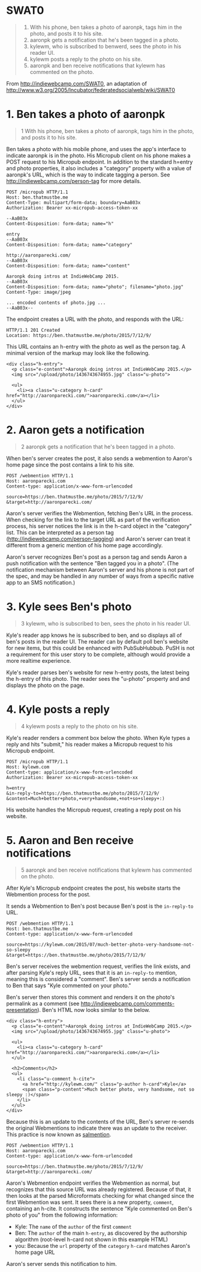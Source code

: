 # SWAT0

> 1. With his phone, ben takes a photo of aaronpk, tags him in the photo, and posts it to his site.
> 2. aaronpk gets a notification that he's been tagged in a photo.
> 3. kylewm, who is subscribed to benwerd, sees the photo in his reader UI.
> 4. kylewm posts a reply to the photo on his site.
> 5. aaronpk and ben receive notifications that kylewm has commented on the photo.

From http://indiewebcamp.com/SWAT0, an adaptation of http://www.w3.org/2005/Incubator/federatedsocialweb/wiki/SWAT0

# 1. Ben takes a photo of aaronpk

> 1 With his phone, ben takes a photo of aaronpk, tags him in the photo, and posts it to his site.

Ben takes a photo with his mobile phone, and uses the app's interface to indicate
aaronpk is in the photo. His Micropub client on his phone makes a POST request to his Micropub 
endpoint. In addition to the standard h=entry and photo properties, it also includes
a "category" property with a value of aaronpk's URL, which is the way to indicate tagging a person.
See http://indiewebcamp.com/person-tag for more details.

```
POST /micropub HTTP/1.1
Host: ben.thatmustbe.me
Content-Type: multipart/form-data; boundary=AaB03x
Authorization: Bearer xx-micropub-access-token-xx

--AaB03x
Content-Disposition: form-data; name="h"

entry
--AaB03x
Content-Disposition: form-data; name="category"

http://aaronparecki.com/
--AaB03x
Content-Disposition: form-data; name="content"

Aaronpk doing intros at IndieWebCamp 2015.
--AaB03x
Content-Disposition: form-data; name="photo"; filename="photo.jpg"
Content-Type: image/jpeg

... encoded contents of photo.jpg ...
--AaB03x--
```

The endpoint creates a URL with the photo, and responds with the URL:

```
HTTP/1.1 201 Created
Location: https://ben.thatmustbe.me/photo/2015/7/12/9/
```

This URL contains an h-entry with the photo as well as the person tag. A minimal version
of the markup may look like the following.

```
<div class="h-entry">
  <p class="e-content">Aaronpk doing intros at IndieWebCamp 2015.</p>
  <img src="/upload/photo/1436743674955.jpg" class="u-photo">

  <ul>
    <li><a class="u-category h-card" href="http://aaronparecki.com/">aaronparecki.com</a></li>
  </ul>
</div>
```



# 2. Aaron gets a notification

> 2 aaronpk gets a notification that he's been tagged in a photo.

When ben's server creates the post, it also sends a webmention to Aaron's home page
since the post contains a link to his site.

```
POST /webmention HTTP/1.1
Host: aaronparecki.com
Content-type: application/x-www-form-urlencoded

source=https://ben.thatmustbe.me/photo/2015/7/12/9/
&target=http://aaronparecki.com/
```

Aaron's server verifies the Webmention, fetching Ben's URL in the process. When checking
for the link to the target URL as part of the verification process, his server 
notices the link is in the h-card object in the "category" list. This can be interpreted
as a person tag (http://indiewebcamp.com/person-tagging) and Aaron's server can 
treat it different from a generic mention of his home page accordingly.

Aaron's server recognizes Ben's post as a person tag and sends Aaron a push notification
with the sentence "Ben tagged you in a photo". (The notification mechanism between
Aaron's server and his phone is not part of the spec, and may be handled in any number
of ways from a specific native app to an SMS notification.)


# 3. Kyle sees Ben's photo

> 3 kylewm, who is subscribed to ben, sees the photo in his reader UI.

Kyle's reader app knows he is subscribed to ben, and so displays all of ben's 
posts in the reader UI. The reader can by default poll ben's website for new items,
but this could be enhanced with PubSubHubbub. PuSH is not a requirement for this user
story to be complete, although would provide a more realtime experience.

Kyle's reader parses ben's website for new h-entry posts, the latest being the
h-entry of this photo. The reader sees the "u-photo" property and and displays the photo
on the page. 


# 4. Kyle posts a reply

> 4 kylewm posts a reply to the photo on his site.

Kyle's reader renders a comment box below the photo. When Kyle types a reply and
hits "submit," his reader makes a Micropub request to his Micropub endpoint.

```
POST /micropub HTTP/1.1
Host: kylewm.com
Content-type: application/x-www-form-urlencoded
Authorization: Bearer xx-micropub-access-token-xx

h=entry
&in-reply-to=https://ben.thatmustbe.me/photo/2015/7/12/9/
&content=Much+better+photo,+very+handsome,+not+so+sleepy+:)
```

His website handles the Micropub request, creating a reply post on his website.


# 5. Aaron and Ben receive notifications

> 5 aaronpk and ben receive notifications that kylewm has commented on the photo. 

After Kyle's Micropub endpoint creates the post, his website starts the Webmention
process for the post. 

It sends a Webmention to Ben's post because Ben's post is the `in-reply-to` URL. 

```
POST /webmention HTTP/1.1
Host: ben.thatmustbe.me
Content-type: application/x-www-form-urlencoded

source=https://kylewm.com/2015/07/much-better-photo-very-handsome-not-so-sleepy
&target=https://ben.thatmustbe.me/photo/2015/7/12/9/
```

Ben's server receives the webmention request, verifies the link exists, and after
parsing Kyle's reply URL, sees that it is an `in-reply-to` mention, meaning this
is considered a "comment". Ben's server sends a notification to Ben that says
"Kyle commented on your photo."

Ben's server then stores this comment and renders it on the photo's permalink as a
comment (see http://indiewebcamp.com/comments-presentation). Ben's HTML now looks 
similar to the below.

```
<div class="h-entry">
  <p class="e-content">Aaronpk doing intros at IndieWebCamp 2015.</p>
  <img src="/upload/photo/1436743674955.jpg" class="u-photo">

  <ul>
    <li><a class="u-category h-card" href="http://aaronparecki.com/">aaronparecki.com</a></li>
  </ul>

  <h2>Comments</h2>
  <ul>
    <li class="u-comment h-cite">
      <a href="http://kylewm.com/" class="p-author h-card">Kyle</a>
      <span class="p-content">Much better photo, very handsome, not so sleepy :)</span>
    </li>
  </ul>
</div>
```

Because this is an update to the contents of the URL, Ben's server re-sends the 
original Webmentions to indicate there was an update to the receiver. This practice
is now known as [salmention](http://indiewebcamp.com/salmention).

```
POST /webmention HTTP/1.1
Host: aaronparecki.com
Content-type: application/x-www-form-urlencoded

source=https://ben.thatmustbe.me/photo/2015/7/12/9/
&target=http://aaronparecki.com/
```

Aaron's Webmention endpoint verifies the Webmention as normal, but recognizes that 
this source URL was already registered. Because of that, it then looks at the parsed
Microformats checking for what changed since the first Webmention was sent. It 
sees there is a new property, `comment`, containing an h-cite. It constructs the sentence
"Kyle commented on Ben's photo of you" from the following information:

* Kyle: The `name` of the `author` of the first `comment`
* Ben: The `author` of the main `h-entry`, as discovered by the authorship algorithm (root-level h-card not shown in this example HTML)
* you: Because the `url` property of the `category` `h-card` matches Aaron's home page URL

Aaron's server sends this notification to him.

